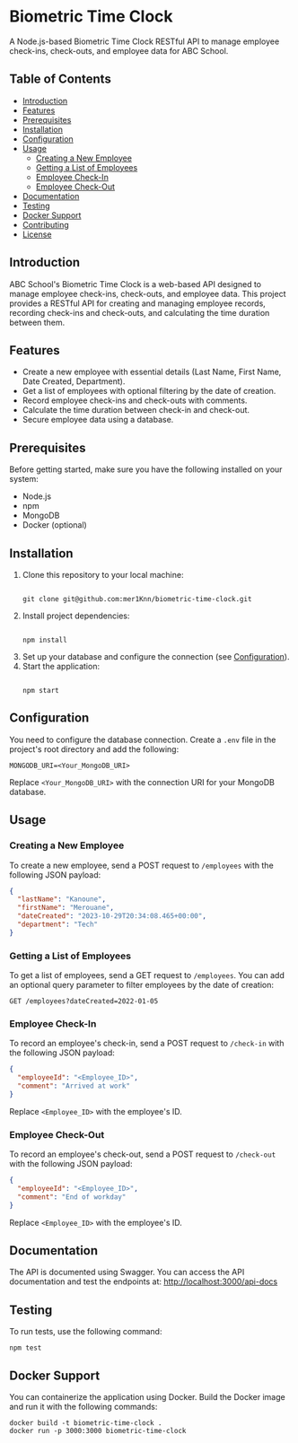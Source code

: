 # Biometric Time Clock

A Node.js-based Biometric Time Clock RESTful API to manage employee check-ins, check-outs, and employee data for ABC School.

## Table of Contents
- [Introduction](#introduction)
- [Features](#features)
- [Prerequisites](#prerequisites)
- [Installation](#installation)
- [Configuration](#configuration)
- [Usage](#usage)
  - [Creating a New Employee](#creating-a-new-employee)
  - [Getting a List of Employees](#getting-a-list-of-employees)
  - [Employee Check-In](#employee-check-in)
  - [Employee Check-Out](#employee-check-out)
- [Documentation](#documentation)
- [Testing](#testing)
- [Docker Support](#docker-support)
- [Contributing](#contributing)
- [License](#license)

## Introduction
ABC School's Biometric Time Clock is a web-based API designed to manage employee check-ins, check-outs, and employee data. This project provides a RESTful API for creating and managing employee records, recording check-ins and check-outs, and calculating the time duration between them.

## Features
- Create a new employee with essential details (Last Name, First Name, Date Created, Department).
- Get a list of employees with optional filtering by the date of creation.
- Record employee check-ins and check-outs with comments.
- Calculate the time duration between check-in and check-out.
- Secure employee data using a database.

## Prerequisites
Before getting started, make sure you have the following installed on your system:
- Node.js
- npm
- MongoDB 
- Docker (optional)

## Installation
1. Clone this repository to your local machine:
   ```

   git clone git@github.com:mer1Knn/biometric-time-clock.git

   ```
2. Install project dependencies:
   ```

   npm install

   ```
3. Set up your database and configure the connection (see [Configuration](#configuration)).
4. Start the application:
   ```

   npm start

   ```

## Configuration
You need to configure the database connection. Create a `.env` file in the project's root directory and add the following:
```env
MONGODB_URI=<Your_MongoDB_URI>
```

Replace `<Your_MongoDB_URI>` with the connection URI for your MongoDB database.

## Usage

### Creating a New Employee

To create a new employee, send a POST request to `/employees` with the following JSON payload:

```json
{
  "lastName": "Kanoune",
  "firstName": "Merouane",
  "dateCreated": "2023-10-29T20:34:08.465+00:00",
  "department": "Tech"
}
```

### Getting a List of Employees

To get a list of employees, send a GET request to `/employees`. You can add an optional query parameter to filter employees by the date of creation:

```http
GET /employees?dateCreated=2022-01-05
```

### Employee Check-In

To record an employee's check-in, send a POST request to `/check-in` with the following JSON payload:

```json
{
  "employeeId": "<Employee_ID>",
  "comment": "Arrived at work"
}
```

Replace `<Employee_ID>` with the employee's ID.

### Employee Check-Out

To record an employee's check-out, send a POST request to `/check-out` with the following JSON payload:

```json
{
  "employeeId": "<Employee_ID>",
  "comment": "End of workday"
}
```

Replace `<Employee_ID>` with the employee's ID.

## Documentation

The API is documented using Swagger. You can access the API documentation and test the endpoints at:
[http://localhost:3000/api-docs](http://localhost:3000/api-docs)

## Testing

To run tests, use the following command:

```
npm test
```

## Docker Support

You can containerize the application using Docker. Build the Docker image and run it with the following commands:

```
docker build -t biometric-time-clock .
docker run -p 3000:3000 biometric-time-clock
```